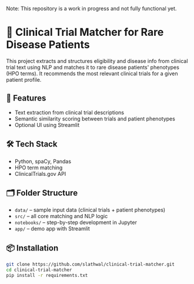 Note: This repository is a work in progress and not fully functional yet.


# 🧬 Clinical Trial Matcher for Rare Disease Patients

This project extracts and structures eligibility and disease info from clinical trial text using NLP and matches it to rare disease patients' phenotypes (HPO terms). It recommends the most relevant clinical trials for a given patient profile.

## 🚀 Features
- Text extraction from clinical trial descriptions
- Semantic similarity scoring between trials and patient phenotypes
- Optional UI using Streamlit

## 🛠️ Tech Stack
- Python, spaCy, Pandas
- HPO term matching
- ClinicalTrials.gov API

## 🗂️ Folder Structure
- `data/` – sample input data (clinical trials + patient phenotypes)
- `src/` – all core matching and NLP logic
- `notebooks/` – step-by-step development in Jupyter
- `app/` – demo app with Streamlit

## 📦 Installation
```bash
git clone https://github.com/slathwal/clinical-trial-matcher.git
cd clinical-trial-matcher
pip install -r requirements.txt